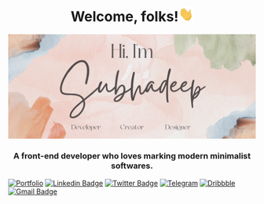 <h1 align="center" >Welcome, folks!<img src="https://raw.githubusercontent.com/ABSphreak/ABSphreak/master/gifs/Hi.gif" width="30px" height="30px"></h1>
<img src="./Profile.png">

<h3 align="center" >A front-end developer who loves marking modern minimalist softwares.</h3>

[![Portfolio](https://img.shields.io/badge/Portfolio-%232B2F33.svg?style=flat&logo=google-chrome&logoColor=white&link=https://www.google.com)](https://www.google.com)
[![Linkedin Badge](https://img.shields.io/badge/-Linkedin-blue?style=flat&logo=Linkedin&logoColor=white&link=https://www.linkedin.com)](https://www.linkedin.com)
[![Twitter Badge](https://img.shields.io/badge/-Twitter-1ca0f1?style=flat&labelColor=1ca0f1&logo=twitter&logoColor=white&link=https://twitter.com/Aura)](https://twitter.com/_Aura)
[![Telegram](https://img.shields.io/badge/Telegram-2CA5E0?style=flat&logo=telegram&logoColor=white&link=https://t.me/AuraSubhadeeP/)](https://t.me/AuraSubhadeeP)
[![Dribbble](https://img.shields.io/badge/-Dribbble-EA4C89?style=flat&logo=dribbble&logoColor=white&link=https://dribbble.com/_Aura/)](https://dribbble.com/_Aura)
[![Gmail Badge](https://img.shields.io/badge/-Gmail-D14836?style=flat&logo=gmail&logoColor=white&link=mailto:subhadeepadhikari5@gmail.com)](mailto:subhadeepadhikari5@gmail.com)

